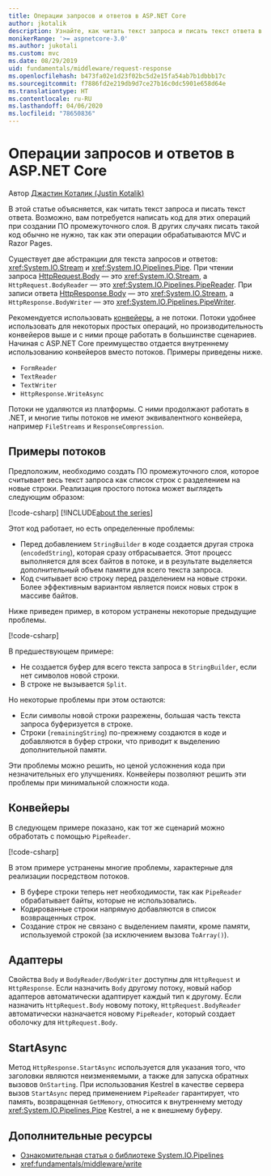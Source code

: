 ```yaml
---
title: Операции запросов и ответов в ASP.NET Core
author: jkotalik
description: Узнайте, как читать текст запроса и писать текст ответа в ASP.NET Core.
monikerRange: '>= aspnetcore-3.0'
ms.author: jukotali
ms.custom: mvc
ms.date: 08/29/2019
uid: fundamentals/middleware/request-response
ms.openlocfilehash: b473fa02e1d23f02bc5d2e15fa54ab7b1dbbb17c
ms.sourcegitcommit: f7886fd2e219db9d7ce27b16c0dc5901e658d64e
ms.translationtype: HT
ms.contentlocale: ru-RU
ms.lasthandoff: 04/06/2020
ms.locfileid: "78650836"
---
```

# <a name="request-and-response-operations-in-aspnet-core"></a>Операции запросов и ответов в ASP.NET Core

Автор [Джастин Коталик (Justin Kotalik)](https://github.com/jkotalik)

В этой статье объясняется, как читать текст запроса и писать текст ответа. Возможно, вам потребуется написать код для этих операций при создании ПО промежуточного слоя. В других случаях писать такой код обычно не нужно, так как эти операции обрабатываются MVC и Razor Pages.

Существует две абстракции для текста запросов и ответов: <xref:System.IO.Stream> и <xref:System.IO.Pipelines.Pipe>. При чтении запроса [HttpRequest.Body](xref:Microsoft.AspNetCore.Http.HttpRequest.Body) — это <xref:System.IO.Stream>, а `HttpRequest.BodyReader` — это <xref:System.IO.Pipelines.PipeReader>. При записи ответа [HttpResponse.Body](xref:Microsoft.AspNetCore.Http.HttpResponse.Body) — это <xref:System.IO.Stream>, а `HttpResponse.BodyWriter` — это <xref:System.IO.Pipelines.PipeWriter>.

Рекомендуется использовать [конвейеры](/dotnet/standard/io/pipelines), а не потоки. Потоки удобнее использовать для некоторых простых операций, но производительность конвейеров выше и с ними проще работать в большинстве сценариев. Начиная с ASP.NET Core преимущество отдается внутреннему использованию конвейеров вместо потоков. Примеры приведены ниже.

* `FormReader`
* `TextReader`
* `TextWriter`
* `HttpResponse.WriteAsync`

Потоки не удаляются из платформы. С ними продолжают работать в .NET, и многие типы потоков не имеют эквивалентного конвейера, например `FileStreams` и `ResponseCompression`.

## <a name="stream-examples"></a>Примеры потоков

Предположим, необходимо создать ПО промежуточного слоя, которое считывает весь текст запроса как список строк с разделением на новые строки. Реализация простого потока может выглядеть следующим образом:

[!code-csharp[](request-response/samples/3.x/RequestResponseSample/Startup.cs?name=GetListOfStringsFromStream)]
[!INCLUDE[about the series](~/includes/code-comments-loc.md)]

Этот код работает, но есть определенные проблемы:

* Перед добавлением `StringBuilder` в коде создается другая строка (`encodedString`), которая сразу отбрасывается. Этот процесс выполняется для всех байтов в потоке, и в результате выделяется дополнительный объем памяти для всего текста запроса.
* Код считывает всю строку перед разделением на новые строки. Более эффективным вариантом является поиск новых строк в массиве байтов.

Ниже приведен пример, в котором устранены некоторые предыдущие проблемы.

[!code-csharp[](request-response/samples/3.x/RequestResponseSample/Startup.cs?name=GetListOfStringsFromStreamMoreEfficient)]

В предшествующем примере:

* Не создается буфер для всего текста запроса в `StringBuilder`, если нет символов новой строки.
* В строке не вызывается `Split`.

Но некоторые проблемы при этом остаются:

* Если символы новой строки разрежены, большая часть текста запроса буферизуется в строке.
* Строки (`remainingString`) по-прежнему создаются в коде и добавляются в буфер строки, что приводит к выделению дополнительной памяти.

Эти проблемы можно решить, но ценой усложнения кода при незначительных его улучшениях. Конвейеры позволяют решить эти проблемы при минимальной сложности кода.

## <a name="pipelines"></a>Конвейеры

В следующем примере показано, как тот же сценарий можно обработать с помощью `PipeReader`.

[!code-csharp[](request-response/samples/3.x/RequestResponseSample/Startup.cs?name=GetListOfStringFromPipe)]

В этом примере устранены многие проблемы, характерные для реализации посредством потоков.

* В буфере строки теперь нет необходимости, так как `PipeReader` обрабатывает байты, которые не использовались.
* Кодированные строки напрямую добавляются в список возвращенных строк.
* Создание строк не связано с выделением памяти, кроме памяти, используемой строкой (за исключением вызова `ToArray()`).

## <a name="adapters"></a>Адаптеры

Свойства `Body` и `BodyReader/BodyWriter` доступны для `HttpRequest` и `HttpResponse`. Если назначить `Body` другому потоку, новый набор адаптеров автоматически адаптирует каждый тип к другому. Если назначить `HttpRequest.Body` новому потоку, `HttpRequest.BodyReader` автоматически назначается новому `PipeReader`, который создает оболочку для `HttpRequest.Body`.

## <a name="startasync"></a>StartAsync

Метод `HttpResponse.StartAsync` используется для указания того, что заголовки являются неизменяемыми, а также для запуска обратных вызовов `OnStarting`. При использования Kestrel в качестве сервера вызов `StartAsync` перед применением `PipeReader` гарантирует, что память, возвращенная `GetMemory`, относится к внутреннему методу <xref:System.IO.Pipelines.Pipe> Kestrel, а не к внешнему буферу.

## <a name="additional-resources"></a>Дополнительные ресурсы

* [Ознакомительная статья о библиотеке System.IO.Pipelines](https://devblogs.microsoft.com/dotnet/system-io-pipelines-high-performance-io-in-net/)
* <xref:fundamentals/middleware/write>
